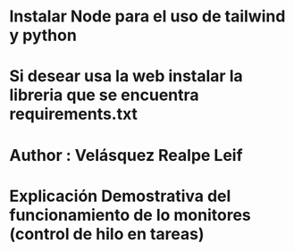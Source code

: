 # Instalar Node para el uso de tailwind y python 

# Si desear usa la web instalar la libreria que se encuentra requirements.txt

# Author : Velásquez Realpe Leif

# Explicación Demostrativa del funcionamiento de lo monitores (control de hilo en tareas)